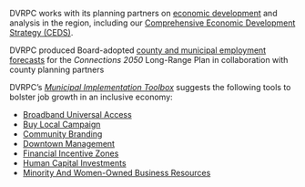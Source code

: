 DVRPC works with its planning partners on [economic development](https://www.dvrpc.org/Economic/) and analysis in the region, including our [Comprehensive Economic Development Strategy (CEDS)](https://www.dvrpc.org/Economic/CEDS/). 

DVRPC produced Board-adopted [county and municipal employment forecasts](https://www.dvrpc.org/webmaps/popempforecasts/) for the _Connections 2050_ Long-Range Plan in collaboration with county planning partners

DVRPC’s _[Municipal Implementation Toolbox](https://www.dvrpc.org/Plan/MIT/)_ suggests the following tools to bolster job growth in an inclusive economy:
 - [Broadband Universal Access](https://www.dvrpc.org/Plan/MIT/broadbanduniversalaccess) 
 - [Buy Local Campaign](https://www.dvrpc.org/Plan/MIT/buylocalcampaign) 
 - [Community Branding](https://www.dvrpc.org/Plan/MIT/communitybranding)
 - [Downtown Management](https://www.dvrpc.org/Plan/MIT/downtownmanagement) 
 - [Financial Incentive Zones](https://www.dvrpc.org/Plan/MIT/financialincentivezones) 
 - [Human Capital Investments](https://www.dvrpc.org/Plan/MIT/humancapitalinvestments) 
 - [Minority And Women-Owned Business Resources](https://www.dvrpc.org/Plan/MIT/minorityandwomen-ownedbusinessresources) 